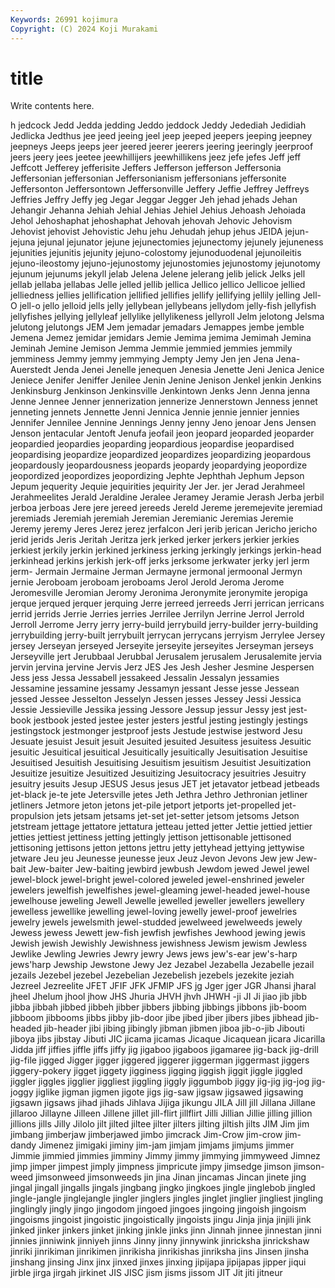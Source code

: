 ```yaml
---
Keywords: 26991 kojimura
Copyright: (C) 2024 Koji Murakami
---
```


# title

Write contents here.



h jedcock Jedd Jedda
jedding Jeddo jeddock Jeddy Jedediah Jedidiah Jedlicka Jedthus jee jeed
jeeing jeel jeep jeeped jeepers jeeping jeepney jeepneys Jeeps jeeps
jeer jeered jeerer jeerers jeering jeeringly jeerproof jeers jeery jees
jeetee jeewhillijers jeewhillikens jeez jefe jefes Jeff jeff Jeffcott Jefferey
jefferisite Jeffers Jefferson jefferson Jeffersonia Jeffersonian jeffersonian Jeffersonianism jeffersonians jeffersonite
Jeffersonton Jeffersontown Jeffersonville Jeffery Jeffie Jeffrey Jeffreys Jeffries Jeffry Jeffy
jeg Jegar Jeggar Jegger Jeh jehad jehads Jehan Jehangir Jehanna
Jehiah Jehial Jehias Jehiel Jehius Jehoash Jehoiada Jehol Jehoshaphat jehoshaphat
Jehovah jehovah Jehovic Jehovism Jehovist jehovist Jehovistic Jehu jehu Jehudah
jehup jehus JEIDA jejun- jejuna jejunal jejunator jejune jejunectomies jejunectomy
jejunely jejuneness jejunities jejunitis jejunity jejuno-colostomy jejunoduodenal jejunoileitis jejuno-ileostomy jejuno-jejunostomy
jejunostomies jejunostomy jejunotomy jejunum jejunums jekyll jelab Jelena Jelene jelerang
jelib jelick Jelks jell jellab jellaba jellabas Jelle jelled jellib
jellica Jellico jellico Jellicoe jellied jelliedness jellies jellification jellified jellifies
jellify jellifying jellily jelling Jell-O jell-o jello jelloid jells jelly
jellybean jellybeans jellydom jelly-fish jellyfish jellyfishes jellying jellyleaf jellylike jellylikeness
jellyroll Jelm jelotong Jelsma jelutong jelutongs JEM Jem jemadar jemadars
Jemappes jembe jemble Jemena Jemez jemidar jemidars Jemie Jemima jemima
Jemimah Jemina Jeminah Jemine Jemison Jemma Jemmie jemmied jemmies jemmily
jemminess Jemmy jemmy jemmying Jempty Jemy Jen jen Jena Jena-Auerstedt
Jenda Jenei Jenelle jenequen Jenesia Jenette Jeni Jenica Jenice Jeniece
Jenifer Jeniffer Jenilee Jenin Jenine Jenison Jenkel jenkin Jenkins Jenkinsburg
Jenkinson Jenkinsville Jenkintown Jenks Jenn Jenna jenna Jenne Jennee Jenner
jennerization jennerize Jennerstown Jenness jennet jenneting jennets Jennette Jenni Jennica
Jennie jennie jennier jennies Jennifer Jennilee Jennine Jennings Jenny jenny
Jeno jenoar Jens Jensen Jenson jentacular Jentoft Jenufa jeofail jeon
jeopard jeoparded jeoparder jeopardied jeopardies jeoparding jeopardious jeopardise jeopardised jeopardising
jeopardize jeopardized jeopardizes jeopardizing jeopardous jeopardously jeopardousness jeopards jeopardy jeopardying
jeopordize jeopordized jeopordizes jeopordizing Jephte Jephthah Jephum Jepson Jepum jequerity
Jequie jequirities jequirity Jer Jer. jer Jerad Jerahmeel Jerahmeelites Jerald
Jeraldine Jeralee Jeramey Jeramie Jerash Jerba jerbil jerboa jerboas Jere
jere jereed jereeds Jereld Jereme jeremejevite jeremiad jeremiads Jeremiah jeremiah
Jeremian Jeremianic Jeremias Jeremie Jeremy jeremy Jeres Jerez jerez jerfalcon
Jeri jerib jerican Jericho jericho jerid jerids Jeris Jeritah Jeritza
jerk jerked jerker jerkers jerkier jerkies jerkiest jerkily jerkin jerkined
jerkiness jerking jerkingly jerkings jerkin-head jerkinhead jerkins jerkish jerk-off jerks
jerksome jerkwater jerky jerl jerm jerm- Jermain Jermaine Jerman Jermayne
jermonal jermoonal Jermyn jernie Jeroboam jeroboam jeroboams Jerol Jerold Jeroma
Jerome Jeromesville Jeromian Jeromy Jeronima Jeronymite jeronymite jeropiga jerque jerqued
jerquer jerquing Jerre jerreed jerreeds Jerri jerrican jerricans jerrid jerrids
Jerrie Jerries jerries Jerrilee Jerrilyn Jerrine Jerrol Jerrold Jerroll Jerrome
Jerry jerry jerry-build jerrybuild jerry-builder jerry-building jerrybuilding jerry-built jerrybuilt jerrycan
jerrycans jerryism Jerrylee Jersey jersey Jerseyan jerseyed Jerseyite jerseyite jerseyites
Jerseyman jerseys Jerseyville jert Jerubbaal Jerubbal Jerusalem jerusalem Jerusalemite jervia
jervin jervina jervine Jervis Jerz JES Jes Jesh Jesher Jesmine
Jespersen Jess jess Jessa Jessabell jessakeed Jessalin Jessalyn jessamies Jessamine
jessamine jessamy Jessamyn jessant Jesse jesse Jessean jessed Jessee Jesselton
Jesselyn Jessen jesses Jessey Jessi Jessica Jessie Jessieville Jessika jessing
Jessore Jessup jessur Jessy jest jest-book jestbook jested jestee jester
jesters jestful jesting jestingly jestings jestingstock jestmonger jestproof jests Jestude
jestwise jestword Jesu Jesuate jesuist Jesuit jesuit Jesuited jesuited Jesuitess
jesuitess Jesuitic jesuitic Jesuitical jesuitical Jesuitically jesuitically Jesuitisation Jesuitise Jesuitised
Jesuitish Jesuitising Jesuitism jesuitism Jesuitist Jesuitization Jesuitize jesuitize Jesuitized Jesuitizing
Jesuitocracy jesuitries Jesuitry jesuitry jesuits Jesup JESUS Jesus jesus JET
jet jetavator jetbead jetbeads jet-black je-te jete Jetersville jetes Jeth
Jethra Jethro Jethronian jetliner jetliners Jetmore jeton jetons jet-pile jetport
jetports jet-propelled jet-propulsion jets jetsam jetsams jet-set jet-setter jetsom jetsoms
Jetson jetstream jettage jettatore jettatura jetteau jetted jetter Jettie jettied
jettier jetties jettiest jettiness jetting jettingly jettison jettisonable jettisoned jettisoning
jettisons jetton jettons jettru jetty jettyhead jettying jettywise jetware Jeu
jeu Jeunesse jeunesse jeux Jeuz Jevon Jevons Jew jew Jew-bait
Jew-baiter Jew-baiting jewbird jewbush Jewdom jewed Jewel jewel jewel-block jewel-bright
jewel-colored jeweled jewel-enshrined jeweler jewelers jewelfish jewelfishes jewel-gleaming jewel-headed jewel-house
jewelhouse jeweling Jewell Jewelle jewelled jeweller jewellers jewellery jewelless jewellike
jewelling jewel-loving jewelly jewel-proof jewelries jewelry jewels jewelsmith jewel-studded jewelweed
jewelweeds jewely Jewess jewess Jewett jew-fish jewfish jewfishes Jewhood jewing
jewis Jewish jewish Jewishly Jewishness jewishness Jewism jewism Jewless Jewlike
Jewling Jewries Jewry jewry Jews jews jew's-ear jew's-harp jews'harp Jewship
Jewstone Jewy Jez Jezabel Jezabella Jezabelle jezail jezails Jezebel jezebel
Jezebelian Jezebelish jezebels jezekite jeziah Jezreel Jezreelite JFET JFIF JFK
JFMIP JFS jg Jger jger JGR Jhansi jharal jheel Jhelum
jhool jhow JHS Jhuria JHVH jhvh JHWH -ji JI Ji
jiao jib jibb jibba jibbah jibbed jibbeh jibber jibbers jibbing
jibbings jibbons jib-boom jibboom jibbooms jibbs jibby jib-door jibe jibed
jiber jibers jibes jibhead jib-headed jib-header jibi jibing jibingly jibman
jibmen jiboa jib-o-jib Jibouti jiboya jibs jibstay Jibuti JIC jicama
jicamas Jicaque Jicaquean jicara Jicarilla Jidda jiff jiffies jiffle jiffs
jiffy jig jigaboo jigaboos jigamaree jig-back jig-drill jig-file jigged Jigger
jigger jiggered jiggerer jiggerman jiggermast jiggers jiggery-pokery jigget jiggety jigginess
jigging jiggish jiggit jiggle jiggled jiggler jiggles jigglier jiggliest jiggling
jiggly jiggumbob jiggy jig-jig jig-jog jig-joggy jiglike jigman jigmen jigote
jigs jig-saw jigsaw jigsawed jigsawing jigsawn jigsaws jihad jihads Jihlava
Jijiga jikungu JILA Jill jill Jillana Jillane jillaroo Jillayne Jilleen
Jillene jillet jill-flirt jillflirt Jilli Jillian Jillie jilling jillion jillions
jills Jilly Jilolo jilt jilted jiltee jilter jilters jilting jiltish
jilts JIM Jim jim jimbang jimberjaw jimberjawed jimbo jimcrack Jim-Crow
jim-crow jim-dandy Jimenez jimigaki jiminy jim-jam jimjam jimjams jimjums jimmer
Jimmie jimmied jimmies jimminy Jimmy jimmy jimmying jimmyweed Jimnez jimp
jimper jimpest jimply jimpness jimpricute jimpy jimsedge jimson jimson-weed jimsonweed
jimsonweeds jin jina Jinan jincamas Jincan jinete jing jingal jingall
jingalls jingals jingbang jingko jingkoes jingle jinglebob jingled jingle-jangle jinglejangle
jingler jinglers jingles jinglet jinglier jingliest jingling jinglingly jingly jingo
jingodom jingoed jingoes jingoing jingoish jingoism jingoisms jingoist jingoistic jingoistically
jingoists jingu Jinja jinja jinjili jink jinked jinker jinkers jinket
jinking jinkle jinks jinn Jinnah jinnee jinnestan jinni jinnies jinniwink
jinniyeh jinns Jinny jinny jinnywink jinricksha jinrickshaw jinriki jinrikiman jinrikimen
jinrikisha jinrikishas jinriksha jins Jinsen jinsha jinshang jinsing Jinx jinx
jinxed jinxes jinxing jipijapa jipijapas jipper jiqui jirble jirga jirgah
jirkinet JIS JISC jism jisms jissom JIT Jit jiti jitneur
